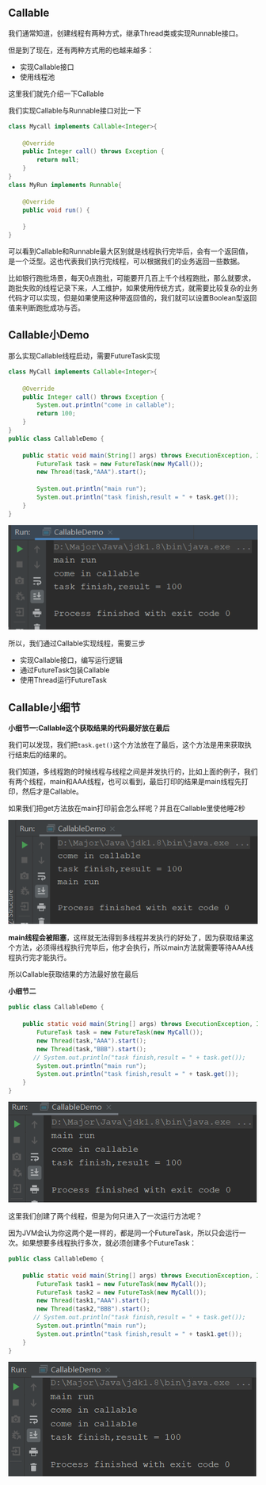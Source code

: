## Callable

我们通常知道，创建线程有两种方式，继承Thread类或实现Runnable接口。

但是到了现在，还有两种方式用的也越来越多：

- 实现Callable接口
- 使用线程池

这里我们就先介绍一下Callable

我们实现Callable与Runnable接口对比一下

```java
class Mycall implements Callable<Integer>{

    @Override
    public Integer call() throws Exception {
        return null;
    }
}
class MyRun implements Runnable{

    @Override
    public void run() {
        
    }
}
```

可以看到Callable和Runnable最大区别就是线程执行完毕后，会有一个返回值，是一个泛型。这也代表我们执行完线程，可以根据我们的业务返回一些数据。

比如银行跑批场景，每天0点跑批，可能要开几百上千个线程跑批，那么就要求，跑批失败的线程记录下来，人工维护，如果使用传统方式，就需要比较复杂的业务代码才可以实现，但是如果使用这种带返回值的，我们就可以设置Boolean型返回值来判断跑批成功与否。

## Callable小Demo

那么实现Callable线程启动，需要FutureTask实现

```java
class MyCall implements Callable<Integer>{

    @Override
    public Integer call() throws Exception {
        System.out.println("come in callable");
        return 100;
    }
}
public class CallableDemo {

    public static void main(String[] args) throws ExecutionException, InterruptedException {
        FutureTask task = new FutureTask(new MyCall());
        new Thread(task,"AAA").start();

        System.out.println("main run");
        System.out.println("task finish,result = " + task.get());
    }
}
```

![image-20210125104132188](image/image-20210125104132188.png)

所以，我们通过Callable实现线程，需要三步

- 实现Callable接口，编写运行逻辑
- 通过FutureTask包装Callable
- 使用Thread运行FutureTask

## Callable小细节

**小细节一:Callable这个获取结果的代码最好放在最后**

我们可以发现，我们把`task.get()`这个方法放在了最后，这个方法是用来获取执行结束后的结果的。

我们知道，多线程跑的时候线程与线程之间是并发执行的，比如上面的例子，我们有两个线程，main和AAA线程，也可以看到，最后打印的结果是main线程先打印，然后才是Callable。

如果我们把get方法放在main打印前会怎么样呢？并且在Callable里使他睡2秒

![image-20210125105345579](image/image-20210125105345579.png)

**main线程会被阻塞**，这样就无法得到多线程并发执行的好处了，因为获取结果这个方法，必须得线程执行完毕后，他才会执行，所以main方法就需要等待AAA线程执行完才能执行。

所以Callable获取结果的方法最好放在最后

**小细节二**

```java
public class CallableDemo {

    public static void main(String[] args) throws ExecutionException, InterruptedException {
        FutureTask task = new FutureTask(new MyCall());
        new Thread(task,"AAA").start();
        new Thread(task,"BBB").start();
       // System.out.println("task finish,result = " + task.get());
        System.out.println("main run");
        System.out.println("task finish,result = " + task.get());
    }
}
```

![image-20210125105554139](image/image-20210125105554139.png)

这里我们创建了两个线程，但是为何只进入了一次运行方法呢？

因为JVM会认为你这两个是一样的，都是同一个FutureTask，所以只会运行一次。如果想要多线程执行多次，就必须创建多个FutureTask：

```java
public class CallableDemo {

    public static void main(String[] args) throws ExecutionException, InterruptedException {
        FutureTask task1 = new FutureTask(new MyCall());
        FutureTask task2 = new FutureTask(new MyCall());
        new Thread(task1,"AAA").start();
        new Thread(task2,"BBB").start();
       // System.out.println("task finish,result = " + task.get());
        System.out.println("main run");
        System.out.println("task finish,result = " + task1.get());
    }
}
```

![image-20210125105720918](image/image-20210125105720918.png)